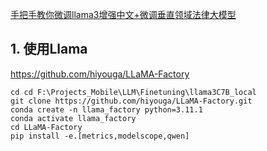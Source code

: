 [手把手教你微调llama3增强中文+微调垂直领域法律大模型](https://www.bilibili.com/video/BV1URsoefE7w?vd_source=14fa069dd1a8b00449a35e1427fe06a5)

## 1. 使用Llama

https://github.com/hiyouga/LLaMA-Factory 
```
cd cd F:\Projects_Mobile\LLM\Finetuning\llama3C7B_local
git clone https://github.com/hiyouga/LLaMA-Factory.git
conda create -n llama_factory python=3.11.1
conda activate llama_factory
cd LLaMA-Factory
pip install -e.[metrics,modelscope,qwen]
```






